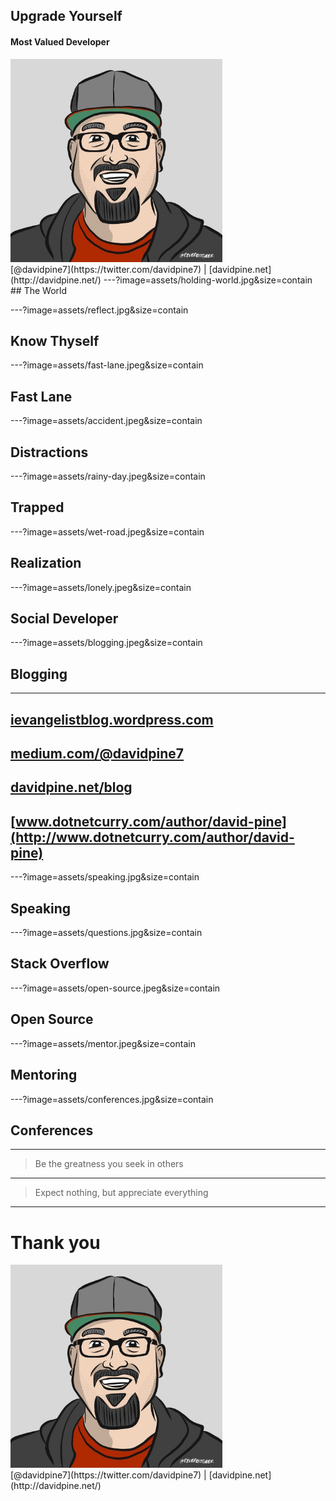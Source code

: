 ## Upgrade Yourself
#### Most Valued Developer
<img src="assets/me.jpg" height="325" />
<br />
[@davidpine7](https://twitter.com/davidpine7) | [davidpine.net](http://davidpine.net/)
---?image=assets/holding-world.jpg&size=contain
## <span class="orange black-shadow">The World</span>

---?image=assets/reflect.jpg&size=contain
## <span class="orange black-shadow">Know Thyself</span>

---?image=assets/fast-lane.jpeg&size=contain
## <span class="black-shadow">Fast Lane</span>

---?image=assets/accident.jpeg&size=contain
## <span class="orange black-shadow">Distractions</span>

---?image=assets/rainy-day.jpeg&size=contain
## <span class="orange black-shadow">Trapped</span>

---?image=assets/wet-road.jpeg&size=contain
## <span class="orange black-shadow">Realization</span>

---?image=assets/lonely.jpeg&size=contain
## <span class="orange black-shadow">Social Developer</span>

---?image=assets/blogging.jpeg&size=contain
## <span class="orange black-shadow">Blogging</span>

---

## [ievangelistblog.wordpress.com](https://ievangelistblog.wordpress.com/)
## [medium.com/@davidpine7](https://medium.com/@davidpine7)
## [davidpine.net/blog](https://davidpine.net/)
## [www.dotnetcurry.com/author/david-pine](http://www.dotnetcurry.com/author/david-pine)

---?image=assets/speaking.jpg&size=contain
## <span class="orange black-shadow">Speaking</span>

---?image=assets/questions.jpg&size=contain
## <span class="orange black-shadow">Stack Overflow</span>

---?image=assets/open-source.jpeg&size=contain
## <span class="orange black-shadow">Open Source</span>

---?image=assets/mentor.jpeg&size=contain
## <span class="orange black-shadow">Mentoring</span>

---?image=assets/conferences.jpg&size=contain
## <span class="orange black-shadow">Conferences</span>

---
> Be the greatness you seek in others

---
> Expect nothing, but appreciate everything

---
# Thank you
<img src="assets/me.jpg" height="325" />
<br/>
[@davidpine7](https://twitter.com/davidpine7) | [davidpine.net](http://davidpine.net/)
